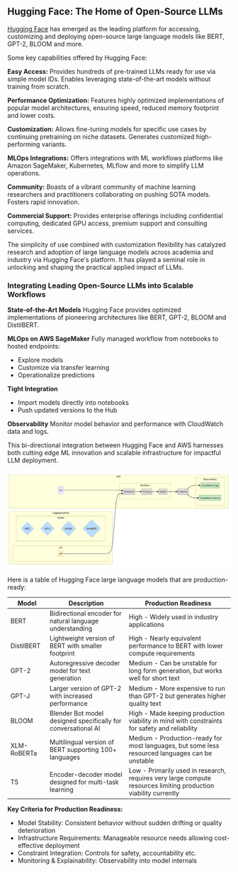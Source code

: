 ## Hugging Face: The Home of Open-Source LLMs

[Hugging Face](https://huggingface.co/) has emerged as the leading platform for accessing, customizing and deploying open-source large language models like BERT, GPT-2, BLOOM and more.

Some key capabilities offered by Hugging Face:

**Easy Access:** Provides hundreds of pre-trained LLMs ready for use via simple model IDs. Enables leveraging state-of-the-art models without training from scratch.

**Performance Optimization:** Features highly optimized implementations of popular model architectures, ensuring speed, reduced memory footprint and lower costs.

**Customization:** Allows fine-tuning models for specific use cases by continuing pretraining on niche datasets. Generates customized high-performing variants.

**MLOps Integrations:** Offers integrations with ML workflows platforms like Amazon SageMaker, Kubernetes, MLflow and more to simplify LLM operations.

**Community:** Boasts of a vibrant community of machine learning researchers and practitioners collaborating on pushing SOTA models. Fosters rapid innovation.

**Commercial Support:** Provides enterprise offerings including confidential computing, dedicated GPU access, premium support and consulting services.

The simplicity of use combined with customization flexibility has catalyzed research and adoption of large language models across academia and industry via Hugging Face's platform. It has played a seminal role in unlocking and shaping the practical applied impact of LLMs.



### Integrating Leading Open-Source LLMs into Scalable Workflows

**State-of-the-Art Models**
Hugging Face provides optimized implementations of pioneering architectures like BERT, GPT-2, BLOOM and DistilBERT.


**MLOps on AWS SageMaker**
Fully managed workflow from notebooks to hosted endpoints:
- Explore models
- Customize via transfer learning
- Operationalize predictions


**Tight Integration**
- Import models directly into notebooks
- Push updated versions to the Hub


**Observability**
Monitor model behavior and performance with CloudWatch data and logs.


This bi-directional integration between Hugging Face and AWS harnesses both cutting edge ML innovation and scalable infrastructure for impactful LLM deployment.

![img_12.png](..%2Fimages%2Fimg_12.png)

Here is a table of Hugging Face large language models that are production-ready:

| Model | Description | Production Readiness |
|-|-|-|
| BERT | Bidirectional encoder for natural language understanding | High - Widely used in industry applications |
| DistilBERT | Lightweight version of BERT with smaller footprint | High - Nearly equivalent performance to BERT with lower compute requirements |
| GPT-2 | Autoregressive decoder model for text generation | Medium - Can be unstable for long form generation, but works well for short text |
| GPT-J | Larger version of GPT-2 with increased performance | Medium - More expensive to run than GPT-2 but generates higher quality text |  
| BLOOM | Blender Bot model designed specifically for conversational AI | High - Made keeping production viability in mind with constraints for safety and reliability |
| XLM-RoBERTa | Multilingual version of BERT supporting 100+ languages | Medium - Production-ready for most languages, but some less resourced languages can be unstable |
| T5 | Encoder-decoder model designed for multi-task learning | Low - Primarily used in research, requires very large compute resources limiting production viability currently |

**Key Criteria for Production Readiness:**

- Model Stability: Consistent behavior without sudden drifting or quality deterioration
- Infrastructure Requirements: Manageable resource needs allowing cost-effective deployment
- Constraint Integration: Controls for safety, accountability etc.
- Monitoring & Explainability: Observability into model internals
